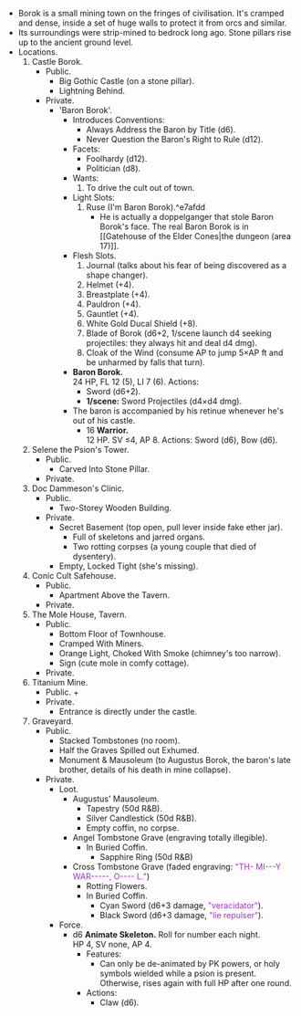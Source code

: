 + Borok is a small mining town on the fringes of civilisation. It's cramped and dense, inside a set of huge walls to protect it from orcs and similar.
+ Its surroundings were strip-mined to bedrock long ago. Stone pillars rise up to the ancient ground level.
+ Locations.
	1. Castle Borok.
		+ Public.
			+ Big Gothic Castle (on a stone pillar).
			+ Lightning Behind.
		+ Private.
			+ 'Baron Borok'.
				+ Introduces Conventions:
					+ Always Address the Baron by Title (d6).
					+ Never Question the Baron's Right to Rule (d12).
				+ Facets:
					+ Foolhardy (d12).
					+ Politician (d8).
				+ Wants:
					1. To drive the cult out of town.
				+ Light Slots:
					1. Ruse (I'm Baron Borok).^e7afdd
						+ He is actually a doppelganger that stole Baron Borok's face. The real Baron Borok is in [[Gatehouse of the Elder Cones|the dungeon (area 17)]]. 
				+ Flesh Slots.
					1. Journal (talks about his fear of being discovered as a shape changer).
					2. Helmet (+4).
					3. Breastplate (+4).
					4. Pauldron (+4).
					5. Gauntlet (+4).
					6. White Gold Ducal Shield (+8).
					7. Blade of Borok (d6+2, 1/scene launch d4 seeking projectiles: they always hit and deal d4 dmg).
					8. Cloak of the Wind (consume AP to jump 5×AP ft and be unharmed by falls that turn).
				+ **Baron Borok.**<br>24 HP, FL 12 (5), LI 7 (6). Actions:
					+ Sword (d6+2).
					+ **1/scene:** Sword Projectiles (d4×d4 dmg).
				+ The baron is accompanied by his retinue whenever he's out of his castle.
					+ 16 **Warrior.**<br>12 HP. SV ≤4, AP 8. Actions: Sword (d6), Bow (d6).
	2. Selene the Psion's Tower.
		+ Public.
			+ Carved Into Stone Pillar.
		+ Private.
	3. Doc Dammeson's Clinic.
		+ Public.
			+ Two-Storey Wooden Building.
		+ Private.
			+ Secret Basement (top open, pull lever inside fake ether jar).
				+ Full of skeletons and jarred organs.
				+ Two rotting corpses (a young couple that died of dysentery).
			+ Empty, Locked Tight (she's missing).
	4. Conic Cult Safehouse.
		+ Public.
			+ Apartment Above the Tavern.
		+ Private.
	5. The Mole House, Tavern.
		+ Public.
			+ Bottom Floor of Townhouse.
			+ Cramped With Miners.
			+ Orange Light, Choked With Smoke (chimney's too narrow).
			+ Sign (cute mole in comfy cottage).
		+ Private.
	6. Titanium Mine.
		+ Public.
			+ 
		+ Private.
			+ Entrance is directly under the castle.
	7. Graveyard.
		+ Public.
			+ Stacked Tombstones (no room).
			+ Half the Graves Spilled out Exhumed.
			+ Monument & Mausoleum (to Augustus Borok, the baron's late brother, details of his death in mine collapse).
		+ Private.
			+ Loot.
				+ Augustus' Mausoleum.
					+ Tapestry (50d R&B).
					+ Silver Candlestick (50d R&B).
					+ Empty coffin, no corpse.
				+ Angel Tombstone Grave (engraving totally illegible).
					+ In Buried Coffin.
						+ Sapphire Ring (50d R&B) 
				+ Cross Tombstone Grave (faded engraving: <span style="color:darkorchid;">"TH- MI---Y WAR-----, O---- L."</span>)
					+ Rotting Flowers.
					+ In Buried Coffin.
						+ Cyan Sword (d6+3 damage,  <span style="color:darkorchid;">"veracidator"</span>).
						+ Black Sword (d6+3 damage,  <span style="color:darkorchid;">"lie repulser"</span>).
			+ Force.
				+ d6 **Animate Skeleton.** Roll for number each night.<br>HP 4, SV none, AP 4.
					+ Features:
						+ Can only be de-animated by PK powers, or holy symbols wielded while a psion is present.<br>Otherwise, rises again with full HP after one round. 
					+ Actions:
						+ Claw (d6).